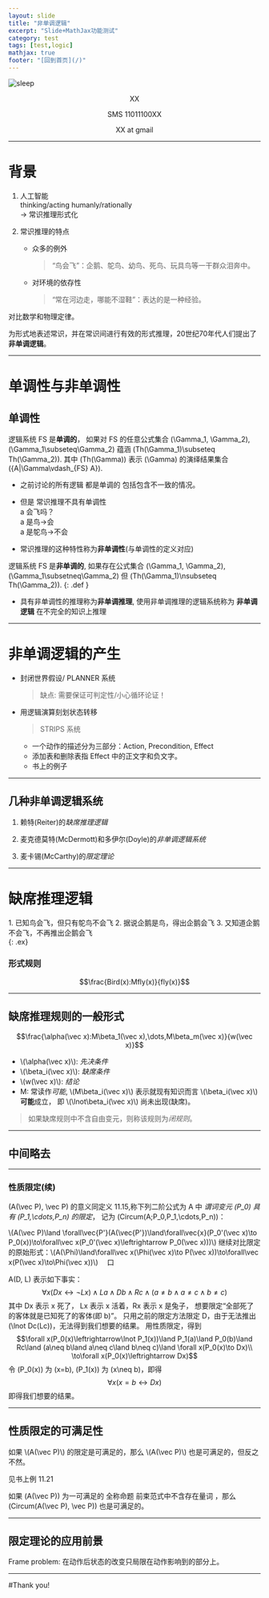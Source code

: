 ```yaml
---
layout: slide
title: "非单调逻辑"
excerpt: "Slide+MathJax功能测试"
category: test
tags: [test,logic]
mathjax: true
footer: "[回到首页](/)"
---
```


![sleep](/images/sleepy.png)

<p align="center"> XX </p>

<p align="center"> SMS 11011100XX </p>

<p align="center"> XX at gmail </p>

-----

# 背景

1. 
    <div class="slider"> 人工智能 </div> <div class="slider-notes"> thinking/acting humanly/rationally </div>
    -> 常识推理形式化

2. 常识推理的特点

    * 众多的例外
	    
	    > “鸟会飞”：企鹅、鸵鸟、幼鸟、死鸟、玩具鸟等一干群众泪奔中。
	* 对环境的依存性
	    
	    > “常在河边走，哪能不湿鞋”：表达的是一种经验。

<div class="tip">

对比数学和物理定律。

</div>

为形式地表述常识，并在常识间进行有效的形式推理，20世纪70年代人们提出了**非单调逻辑**。

-----

# 单调性与非单调性

## 单调性 ##

<div class="def">

逻辑系统 FS 是<strong>单调的</strong>，
如果对 FS 的任意公式集合
\(\Gamma_1, \Gamma_2\), 
\(\Gamma_1\subseteq\Gamma_2\) 
蕴涵 \(Th(\Gamma_1)\subseteq Th(\Gamma_2)\).
其中 \(Th(\Gamma)\) 表示 \(\Gamma\) 的演绎结果集合 \(\{A|\Gamma\vdash_{FS} A\}\).

</div>

* 之前讨论的所有逻辑
<span class="slider">都是单调的</span>
<span class="slider-notes">包括包含不一致的情况。</span>

* 但是
    <span class="slider">常识推理不具有单调性</span><backquote class="slider-notes"><br />
	a 会飞吗？  
    a 是鸟->会  
    a 是鸵鸟->不会
	</backquote>

* 常识推理的这种特性称为**非单调性**(与单调性的定义对应)

    <div>
逻辑系统 FS 是<strong>非单调的</strong>,
如果存在公式集合 \(\Gamma_1, \Gamma_2\),
\(\Gamma_1\subsetneq\Gamma_2\)
但 \(Th(\Gamma_1)\nsubseteq Th(\Gamma_2)\).
    </div>
    {: .def }

* 具有非单调性的推理称为**非单调推理**, 使用非单调推理的逻辑系统称为
<span class="slider">**非单调逻辑**</span>
<span class="slider-notes">在不完全的知识上推理</span>

-----

# 非单调逻辑的产生

* 封闭世界假设/ PLANNER 系统

    > 缺点:
    >    需要保证可判定性/小心循环论证！

* 用逻辑演算刻划状态转移

    > STRIPS 系统
    
    * 一个动作的描述分为三部分：Action, Precondition, Effect
    * 添加表和删除表指 Effect 中的正文字和负文字。
    * 书上的例子

-----

## 几种非单调逻辑系统

1. 赖特(Reiter)的*缺席推理逻辑*

2. 麦克德莫特(McDermott)和多伊尔(Doyle)的*非单调逻辑系统*

3. 麦卡锡(McCarthy)的*限定理论*

-----

# 缺席推理逻辑

<div markdown="1">
1. 已知鸟会飞，但只有鸵鸟不会飞
2. 据说企鹅是鸟，得出企鹅会飞
3. 又知道企鹅不会飞，不再推出企鹅会飞
</div>
{: .ex}

### 形式规则

$$\frac{Bird(x):Mfly(x)}{fly(x)}$$

-----

## 缺席推理规则的一般形式

$$\frac{\alpha(\vec x):M\beta_1(\vec x),\dots,M\beta_m(\vec x)}{w(\vec x)}$$

* \\(\alpha(\vec x)\\): *先决条件*
* \\(\beta_i(\vec x)\\): *缺席条件*
* \\(w(\vec x)\\): *结论*
* M: 常读作*可能*, 
\\(M\beta_i(\vec x)\\) 表示就现有知识而言 \\(\beta_i(\vec x)\\) **可能**成立，
即 \\(\lnot\beta_i(\vec x)\\) 尚未出现(缺席)。

> 如果缺席规则中不含自由变元，则称该规则为*闭规则*。

-----

## 中间略去

-----

### 性质限定(续)

<div class="def">

\(A(\vec P), \vec P\) 的意义同定义 11.15,称下列二阶公式为 A 中
<em>谓词变元 \(P_0\) 具有 \(P_1,\cdots,P_n\) 的限定</em>，
记为 \(Circum(A;P_0,P_1,\cdots,P_n)\)：

<p>
<span class="slider">\(A(\vec P)\land \forall\vec{P'}(A(\vec{P'})\land\forall\vec{x}(P_0'(\vec x)\to P_0(x))\to\forall\vec x(P_0'(\vec x)\leftrightarrow P_0(\vec x)))\)</span>
<span class="slider-notes">继续对比限定的原始形式：\(A(\Phi)\land\forall\vec x(\Phi(\vec x)\to P(\vec x))\to\forall\vec x(P(\vec x)\to\Phi(\vec x))\)　 口</span>
</p>

</div>
<div class="space">



</div>
<div class="ex">

A(D, L) 表示如下事实：
$$\forall x(Dx\leftrightarrow\lnot Lx)\land La\land Db\land Rc\land(a\neq b\land a\neq c\land b\neq c)$$
其中 Dx 表示 x 死了， Lx 表示 x 活着，Rx 表示 x 是兔子，
想要限定“全部死了的客体就是已知死了的客体(即 b)”。
只用之前的限定方法限定 D，由于无法推出 \(\lnot Dc(Lc)\)，无法得到我们想要的结果。
用性质限定，得到
$$\forall x(P_0(x)\leftrightarrow\lnot P_1(x))\land P_1(a)\land P_0(b)\land Rc\land (a\neq b\land a\neq c\land b\neq c)\land \forall x(P_0(x)\to Dx)\\
\to\forall x(P_0(x)\leftrightarrow Dx)$$
令 \(P_0(x)\) 为 \(x=b\), \(P_1(x)\) 为 \(x\neq b\)，即得
$$\forall x(x=b\leftrightarrow Dx)$$
即得我们想要的结果。

</div>

-----

## 性质限定的可满足性

如果 \\(A(\vec P)\\) 的限定是可满足的，那么 \\(A(\vec P)\\) 也是可满足的，但反之不然。

<div class="ex">

见书上例 11.21

</div>
<div class="space">



</div>
<div class="prop">

如果 \(A(\vec P)\) 为一可满足的
<span class="slider">全称命题</span>
<span class="slider-notes">前束范式中不含存在量词</span>
，那么 \(Circum(A(\vec P), \vec P)\) 也是可满足的。

</div>

-----

## 限定理论的应用前景

Frame problem: 在动作后状态的改变只局限在动作影响到的部分上。




-----

#Thank you!

